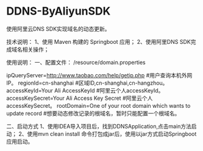 # DDNS-ByAliyunSDK
使用阿里云DNS SDK实现域名的动态更新。

技术说明：
1、使用 Maven 构建的 Springboot 应用；
2、使用阿里DNS SDK完成域名相关操作；

使用说明：
一、配置文件：
/resource/domain.properties

ipQueryServer=http://www.taobao.com/help/getip.php    #用户查询本机外网IP。
regionId=cn-shanghai    #区域ID,cn-shanghai,cn-hangzhou。
accessKeyId=Your Ali AccessKeyId    #阿里云个人accessKeyId。
accessKeySecret=Your Ali Access Key Secret    #阿里云个人accessKeySecret。
rootDomain=One of your root domain which wants to update record   #想要动态修改记录的根域名，暂时只能配置一个根域名。

二、启动方式
1、使用IDEA导入项目后，找到DDNSApplication,点击main方法启动；
2、使用mvn clean install 命令打包成jar后，使用以jar方式启动Springboot应用启动。
